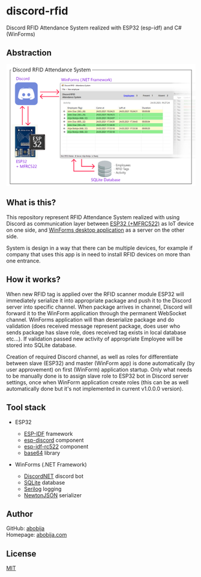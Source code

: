 # discord-rfid
Discord RFID Attendance System realized with ESP32 (esp-idf) and C# (WinForms)

## Abstraction

![Abstraction](docs/abstraction.png)

## What is this?

This repository represent RFID Attendance System realized with using Discord as communication layer between [ESP32 (+MFRC522)](esp) as IoT device on one side, and [WinForms desktop application](DiscordRfId) as a server on the other side.

System is design in a way that there can be multiple devices, for example if company that uses this app is in need to install RFID devices on more than one entrance.

## How it works?

When new RFID tag is applied over the RFID scanner module ESP32 will immediately serialize it into appropriate package and push it to the Discord server into specific channel. When package arrives in channel, Discord will forward it to the WinForm application through the permanent WebSocket channel. WinForms application will than deserialize package and do validation (does received message represent package, does user who sends package has slave role, does received tag exists in local database etc...). If validation passed new activity of appropriate Employee will be stored into SQLite database.

Creation of required Discord channel, as well as roles for differentiate between slave (ESP32) and master (WinForm app) is done automatically (by user approvement) on first (WinForm) application startup. Only what needs to be manually done is to assign slave role to ESP32 bot in Discord server settings, once when WinForm application create roles (this can be as well automatically done but it's not implemented in current v1.0.0.0 version).

## Tool stack

- ESP32
    - [ESP-IDF](https://github.com/espressif/esp-idf) framework
    - [esp-discord](https://github.com/abobija/esp-discord) component
    - [esp-idf-rc522](https://github.com/abobija/esp-idf-rc522) component
    - [base64](https://github.com/abobija/cb64) library

- WinForms (.NET Framework)
    - [DiscordNET](https://github.com/discord-net/Discord.Net) discord bot
    - [SQLite](https://docs.microsoft.com/en-us/dotnet/standard/data/sqlite) database
    - [Serilog](https://serilog.net/) logging
    - [NewtonJSON](https://www.newtonsoft.com/json) serializer

## Author

GitHub: [abobija](https://github.com/abobija)<br>
Homepage: [abobija.com](https://abobija.com)

## License

[MIT](LICENSE)